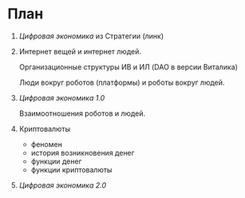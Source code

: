 # План 
1. _Цифровая экономика_ из Стратегии (линк)

1. Интернет вещей и интернет людей. 

    Организационные структуры ИВ и ИЛ (DAO в версии Виталика)
    
    Люди вокруг роботов (платформы) и роботы вокруг людей.

1. _Цифровая экономика 1.0_

    Взаимоотношения роботов и людей.

1. Криптовалюты

    - феномен
    - история возникновения денег
    - функции денег
    - функции криптовалюты
  
1. _Цифровая экономика 2.0_

